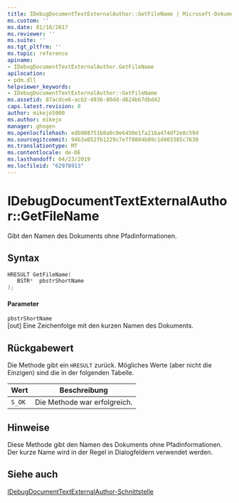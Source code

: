 ```yaml
---
title: IDebugDocumentTextExternalAuthor::GetFileName | Microsoft-Dokumentation
ms.custom: ''
ms.date: 01/18/2017
ms.reviewer: ''
ms.suite: ''
ms.tgt_pltfrm: ''
ms.topic: reference
apiname:
- IDebugDocumentTextExternalAuthor.GetFileName
apilocation:
- pdm.dll
helpviewer_keywords:
- IDebugDocumentTextExternalAuthor::GetFileName
ms.assetid: 87acdce6-acb2-4936-80dd-d624bb7dbd42
caps.latest.revision: 8
author: mikejo5000
ms.author: mikejo
manager: ghogen
ms.openlocfilehash: edb988751b8a0c0e6450e1fa216a474df2e8c59d
ms.sourcegitcommit: 94b3a052fb1229c7e7f8804b09c1d403385c7630
ms.translationtype: MT
ms.contentlocale: de-DE
ms.lasthandoff: 04/23/2019
ms.locfileid: "62978913"
---
```

# <a name="idebugdocumenttextexternalauthorgetfilename"></a>IDebugDocumentTextExternalAuthor::GetFileName
Gibt den Namen des Dokuments ohne Pfadinformationen.  
  
## <a name="syntax"></a>Syntax  
  
```cpp
HRESULT GetFileName(  
   BSTR*  pbstrShortName  
);  
```  
  
#### <a name="parameters"></a>Parameter  
 `pbstrShortName`  
 [out] Eine Zeichenfolge mit den kurzen Namen des Dokuments.  
  
## <a name="return-value"></a>Rückgabewert  
 Die Methode gibt ein `HRESULT` zurück. Mögliches Werte (aber nicht die Einzigen) sind die in der folgenden Tabelle.  
  
|Wert|Beschreibung|  
|-----------|-----------------|  
|`S_OK`|Die Methode war erfolgreich.|  
  
## <a name="remarks"></a>Hinweise  
 Diese Methode gibt den Namen des Dokuments ohne Pfadinformationen. Der kurze Name wird in der Regel in Dialogfeldern verwendet werden.  
  
## <a name="see-also"></a>Siehe auch  
 [IDebugDocumentTextExternalAuthor-Schnittstelle](../../winscript/reference/idebugdocumenttextexternalauthor-interface.md)